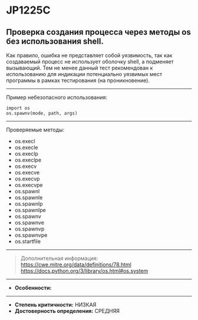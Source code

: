 # JP1225C
## Проверка создания процесса через методы os без использования shell.
Как правило, ошибка не представляет собой уязвимость, так как создаваемый процесс не
использует оболочку shell, а подменяет вызывающий.
Тем не менее данный тест рекомендован к использованию
для индикации потенциально уязвимых мест программы в
рамках тестирования (на проникновение).

---
Пример небезопасного использования:
```
import os
os.spawnv(mode, path, args)
```
---
Проверяемые методы:

* os.execl
* os.execle
* os.execlp
* os.execlpe
* os.execv
* os.execve
* os.execvp
* os.execvpe
* os.spawnl
* os.spawnle
* os.spawnlp
* os.spawnlpe
* os.spawnv
* os.spawnve
* os.spawnvp
* os.spawnvpe
* os.startfile
---
> Дополнительная информация:
> <https://cwe.mitre.org/data/definitions/78.html>
> <https://docs.python.org/3/library/os.html#os.system>
---
* __Особенности:__
---
* __Степень критичности:__ НИЗКАЯ
* __Достоверность определения:__ СРЕДНЯЯ
